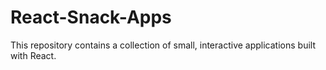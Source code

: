 # React-Snack-Apps
This repository contains a collection of small, interactive applications built with React.
